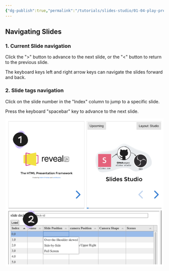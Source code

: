 ```yaml
---
{"dg-publish":true,"permalink":"/tutorials/slides-studio/01-04-play-presentation/","noteIcon":""}
---
```



## Navigating Slides
### 1. Current Slide navigation
Click the ">" button to advance to the next slide, or the "<" button to return to the previous slide. 

The keyboard keys left and right arrow keys can navigate the slides forward and back. 

### 2. Slide tags navigation
Click on the slide number in the "Index" column to jump to a specific slide. 

Press the keyboard "spacebar" key to advance to the next slide.   


![slidesStudio navigate slidesexcalidraw.png](/img/user/Excalidraw/slidesStudio%20navigate%20slidesexcalidraw.png)



